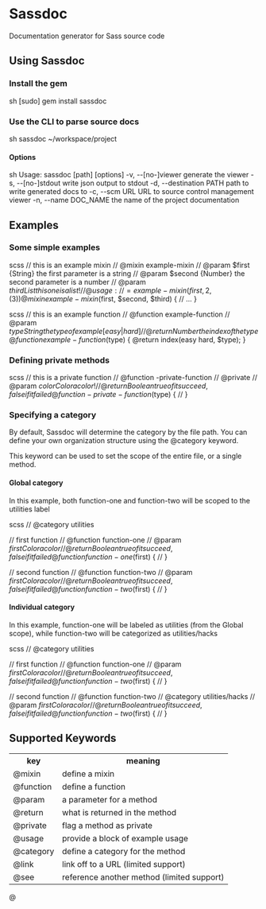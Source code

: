 # Sassdoc

Documentation generator for Sass source code

## Using Sassdoc

### Install the gem

sh
[sudo] gem install sassdoc


### Use the CLI to parse source docs

sh
sassdoc ~/workspace/project


#### Options

sh
Usage: sassdoc [path] [options]
    -v, --[no-]viewer                generate the viewer
    -s, --[no-]stdout                write json output to stdout
    -d, --destination PATH           path to write generated docs to
    -c, --scm URL                    URL to source control management viewer
    -n, --name DOC_NAME              the name of the project documentation


## Examples

### Some simple examples

scss
// this is an example mixin
// @mixin     example-mixin
// @param     $first {String} the first parameter is a string
// @param     $second {Number} the second parameter is a number
// @param     $third {List} this one is a list!
// @usage:
// =example-mixin(first, 2, (3))
@mixin example-mixin($first, $second, $third) {
  // ...
}


scss
// this is an example function
// @function  example-function
// @param     $type {String} the type of example [easy|hard]
// @return    {Number} the index of the type
@function example-function($type) {
  @return index(easy hard, $type);
}


### Defining private methods

scss
// this is a private function
// @function  -private-function
// @private
// @param     $color {Color} a color!
// @return    {Boolean} true of it succeed, false if it failed
@function -private-function($type) {
  //
}


### Specifying a category

By default, Sassdoc will determine the category by the file path. You can define your own organization structure using the @category keyword.

This keyword can be used to set the scope of the entire file, or a single method.

#### Global category

In this example, both function-one and function-two will be scoped to the utilities label

scss
// @category  utilities

// first function
// @function  function-one
// @param     $first {Color} a color
// @return    {Boolean} true of it succeed, false if it failed
@function function-one($first) {
  //
}

// second function
// @function  function-two
// @param     $first {Color} a color
// @return    {Boolean} true of it succeed, false if it failed
@function function-two($first) {
  //
}


#### Individual category

In this example, function-one will be labeled as utilities (from the Global scope), while function-two will be categorized as utilities/hacks

scss
// @category  utilities

// first function
// @function  function-one
// @param     $first {Color} a color
// @return    {Boolean} true of it succeed, false if it failed
@function function-two($first) {
  //
}

// second function
// @function  function-two
// @category  utilities/hacks
// @param     $first {Color} a color
// @return    {Boolean} true of it succeed, false if it failed
@function function-two($first) {
  //
}


## Supported Keywords

<table>
  <tr>
    <th>key</th>
    <th>meaning</th>
  </tr>
  <tr>
    <td>@mixin</td>
    <td>define a mixin</td>
  </tr>
  <tr>
    <td>@function</td>
    <td>define a function</td>
  </tr>
  <tr>
    <td>@param</td>
    <td>a parameter for a method</td>
  </tr>
  <tr>
    <td>@return</td>
    <td>what is returned in the method</td>
  </tr>
  <tr>
    <td>@private</td>
    <td>flag a method as private</td>
  </tr>
  <tr>
    <td>@usage</td>
    <td>provide a block of example usage</td>
  </tr>
  <tr>
    <td>@category</td>
    <td>define a category for the method</td>
  </tr>
  <tr>
    <td>@link</td>
    <td>link off to a URL (limited support)</td>
  </tr>
  <tr>
    <td>@see</td>
    <td>reference another method (limited support)</td>
  </tr>
</table>@